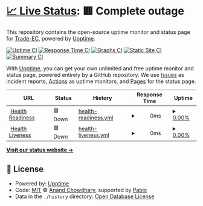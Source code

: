 # [📈 Live Status](https://demo.upptime.js.org): <!--live status--> **🟥 Complete outage**

This repository contains the open-source uptime monitor and status page for [Trade-EC](https://demo.upptime.js.org), powered by [Upptime](https://github.com/upptime/upptime).

[![Uptime CI](https://github.com/Trade-EC/ORDERS_SERVICE_UPTIME/workflows/Uptime%20CI/badge.svg)](https://github.com/Trade-EC/ORDERS_SERVICE_UPTIME/actions?query=workflow%3A%22Uptime+CI%22)
[![Response Time CI](https://github.com/Trade-EC/ORDERS_SERVICE_UPTIME/workflows/Response%20Time%20CI/badge.svg)](https://github.com/Trade-EC/ORDERS_SERVICE_UPTIME/actions?query=workflow%3A%22Response+Time+CI%22)
[![Graphs CI](https://github.com/Trade-EC/ORDERS_SERVICE_UPTIME/workflows/Graphs%20CI/badge.svg)](https://github.com/Trade-EC/ORDERS_SERVICE_UPTIME/actions?query=workflow%3A%22Graphs+CI%22)
[![Static Site CI](https://github.com/Trade-EC/ORDERS_SERVICE_UPTIME/workflows/Static%20Site%20CI/badge.svg)](https://github.com/Trade-EC/ORDERS_SERVICE_UPTIME/actions?query=workflow%3A%22Static+Site+CI%22)
[![Summary CI](https://github.com/Trade-EC/ORDERS_SERVICE_UPTIME/workflows/Summary%20CI/badge.svg)](https://github.com/Trade-EC/ORDERS_SERVICE_UPTIME/actions?query=workflow%3A%22Summary+CI%22)

With [Upptime](https://upptime.js.org), you can get your own unlimited and free uptime monitor and status page, powered entirely by a GitHub repository. We use [Issues](https://github.com/Trade-EC/ORDERS_SERVICE_UPTIME/issues) as incident reports, [Actions](https://github.com/Trade-EC/ORDERS_SERVICE_UPTIME/actions) as uptime monitors, and [Pages](https://demo.upptime.js.org) for the status page.

<!--start: status pages-->
<!-- This summary is generated by Upptime (https://github.com/upptime/upptime) -->
<!-- Do not edit this manually, your changes will be overwritten -->
<!-- prettier-ignore -->
| URL | Status | History | Response Time | Uptime |
| --- | ------ | ------- | ------------- | ------ |
| <img alt="" src="https://icons.duckduckgo.com/ip3/e7dsd3oc87.execute-api.us-east-2.amazonaws.com.ico" height="13"> [Health Readiness](https://e7dsd3oc87.execute-api.us-east-2.amazonaws.com/dev/api/v4/private/orders/readiness) | 🟥 Down | [health-readiness.yml](https://github.com/rafaelvacatrd/ORDERS_SERVICE_UPTIME/commits/HEAD/history/health-readiness.yml) | <details><summary><img alt="Response time graph" src="./graphs/health-readiness/response-time-week.png" height="20"> 0ms</summary><br><a href="https://rafaelvacatrd.github.io/ORDERS_SERVICE_UPTIME/history/health-readiness"><img alt="Response time 266" src="https://img.shields.io/endpoint?url=https%3A%2F%2Fraw.githubusercontent.com%2Frafaelvacatrd%2FORDERS_SERVICE_UPTIME%2FHEAD%2Fapi%2Fhealth-readiness%2Fresponse-time.json"></a><br><a href="https://rafaelvacatrd.github.io/ORDERS_SERVICE_UPTIME/history/health-readiness"><img alt="24-hour response time 0" src="https://img.shields.io/endpoint?url=https%3A%2F%2Fraw.githubusercontent.com%2Frafaelvacatrd%2FORDERS_SERVICE_UPTIME%2FHEAD%2Fapi%2Fhealth-readiness%2Fresponse-time-day.json"></a><br><a href="https://rafaelvacatrd.github.io/ORDERS_SERVICE_UPTIME/history/health-readiness"><img alt="7-day response time 0" src="https://img.shields.io/endpoint?url=https%3A%2F%2Fraw.githubusercontent.com%2Frafaelvacatrd%2FORDERS_SERVICE_UPTIME%2FHEAD%2Fapi%2Fhealth-readiness%2Fresponse-time-week.json"></a><br><a href="https://rafaelvacatrd.github.io/ORDERS_SERVICE_UPTIME/history/health-readiness"><img alt="30-day response time 0" src="https://img.shields.io/endpoint?url=https%3A%2F%2Fraw.githubusercontent.com%2Frafaelvacatrd%2FORDERS_SERVICE_UPTIME%2FHEAD%2Fapi%2Fhealth-readiness%2Fresponse-time-month.json"></a><br><a href="https://rafaelvacatrd.github.io/ORDERS_SERVICE_UPTIME/history/health-readiness"><img alt="1-year response time 266" src="https://img.shields.io/endpoint?url=https%3A%2F%2Fraw.githubusercontent.com%2Frafaelvacatrd%2FORDERS_SERVICE_UPTIME%2FHEAD%2Fapi%2Fhealth-readiness%2Fresponse-time-year.json"></a></details> | <details><summary><a href="https://rafaelvacatrd.github.io/ORDERS_SERVICE_UPTIME/history/health-readiness">0.00%</a></summary><a href="https://rafaelvacatrd.github.io/ORDERS_SERVICE_UPTIME/history/health-readiness"><img alt="All-time uptime 2.05%" src="https://img.shields.io/endpoint?url=https%3A%2F%2Fraw.githubusercontent.com%2Frafaelvacatrd%2FORDERS_SERVICE_UPTIME%2FHEAD%2Fapi%2Fhealth-readiness%2Fuptime.json"></a><br><a href="https://rafaelvacatrd.github.io/ORDERS_SERVICE_UPTIME/history/health-readiness"><img alt="24-hour uptime 0.00%" src="https://img.shields.io/endpoint?url=https%3A%2F%2Fraw.githubusercontent.com%2Frafaelvacatrd%2FORDERS_SERVICE_UPTIME%2FHEAD%2Fapi%2Fhealth-readiness%2Fuptime-day.json"></a><br><a href="https://rafaelvacatrd.github.io/ORDERS_SERVICE_UPTIME/history/health-readiness"><img alt="7-day uptime 0.00%" src="https://img.shields.io/endpoint?url=https%3A%2F%2Fraw.githubusercontent.com%2Frafaelvacatrd%2FORDERS_SERVICE_UPTIME%2FHEAD%2Fapi%2Fhealth-readiness%2Fuptime-week.json"></a><br><a href="https://rafaelvacatrd.github.io/ORDERS_SERVICE_UPTIME/history/health-readiness"><img alt="30-day uptime 0.00%" src="https://img.shields.io/endpoint?url=https%3A%2F%2Fraw.githubusercontent.com%2Frafaelvacatrd%2FORDERS_SERVICE_UPTIME%2FHEAD%2Fapi%2Fhealth-readiness%2Fuptime-month.json"></a><br><a href="https://rafaelvacatrd.github.io/ORDERS_SERVICE_UPTIME/history/health-readiness"><img alt="1-year uptime 2.05%" src="https://img.shields.io/endpoint?url=https%3A%2F%2Fraw.githubusercontent.com%2Frafaelvacatrd%2FORDERS_SERVICE_UPTIME%2FHEAD%2Fapi%2Fhealth-readiness%2Fuptime-year.json"></a></details>
| <img alt="" src="https://icons.duckduckgo.com/ip3/e7dsd3oc87.execute-api.us-east-2.amazonaws.com.ico" height="13"> [Health Liveness](https://e7dsd3oc87.execute-api.us-east-2.amazonaws.com/dev/api/v4/private/orders/liveness) | 🟥 Down | [health-liveness.yml](https://github.com/rafaelvacatrd/ORDERS_SERVICE_UPTIME/commits/HEAD/history/health-liveness.yml) | <details><summary><img alt="Response time graph" src="./graphs/health-liveness/response-time-week.png" height="20"> 0ms</summary><br><a href="https://rafaelvacatrd.github.io/ORDERS_SERVICE_UPTIME/history/health-liveness"><img alt="Response time 571" src="https://img.shields.io/endpoint?url=https%3A%2F%2Fraw.githubusercontent.com%2Frafaelvacatrd%2FORDERS_SERVICE_UPTIME%2FHEAD%2Fapi%2Fhealth-liveness%2Fresponse-time.json"></a><br><a href="https://rafaelvacatrd.github.io/ORDERS_SERVICE_UPTIME/history/health-liveness"><img alt="24-hour response time 0" src="https://img.shields.io/endpoint?url=https%3A%2F%2Fraw.githubusercontent.com%2Frafaelvacatrd%2FORDERS_SERVICE_UPTIME%2FHEAD%2Fapi%2Fhealth-liveness%2Fresponse-time-day.json"></a><br><a href="https://rafaelvacatrd.github.io/ORDERS_SERVICE_UPTIME/history/health-liveness"><img alt="7-day response time 0" src="https://img.shields.io/endpoint?url=https%3A%2F%2Fraw.githubusercontent.com%2Frafaelvacatrd%2FORDERS_SERVICE_UPTIME%2FHEAD%2Fapi%2Fhealth-liveness%2Fresponse-time-week.json"></a><br><a href="https://rafaelvacatrd.github.io/ORDERS_SERVICE_UPTIME/history/health-liveness"><img alt="30-day response time 0" src="https://img.shields.io/endpoint?url=https%3A%2F%2Fraw.githubusercontent.com%2Frafaelvacatrd%2FORDERS_SERVICE_UPTIME%2FHEAD%2Fapi%2Fhealth-liveness%2Fresponse-time-month.json"></a><br><a href="https://rafaelvacatrd.github.io/ORDERS_SERVICE_UPTIME/history/health-liveness"><img alt="1-year response time 571" src="https://img.shields.io/endpoint?url=https%3A%2F%2Fraw.githubusercontent.com%2Frafaelvacatrd%2FORDERS_SERVICE_UPTIME%2FHEAD%2Fapi%2Fhealth-liveness%2Fresponse-time-year.json"></a></details> | <details><summary><a href="https://rafaelvacatrd.github.io/ORDERS_SERVICE_UPTIME/history/health-liveness">0.00%</a></summary><a href="https://rafaelvacatrd.github.io/ORDERS_SERVICE_UPTIME/history/health-liveness"><img alt="All-time uptime 2.05%" src="https://img.shields.io/endpoint?url=https%3A%2F%2Fraw.githubusercontent.com%2Frafaelvacatrd%2FORDERS_SERVICE_UPTIME%2FHEAD%2Fapi%2Fhealth-liveness%2Fuptime.json"></a><br><a href="https://rafaelvacatrd.github.io/ORDERS_SERVICE_UPTIME/history/health-liveness"><img alt="24-hour uptime 0.00%" src="https://img.shields.io/endpoint?url=https%3A%2F%2Fraw.githubusercontent.com%2Frafaelvacatrd%2FORDERS_SERVICE_UPTIME%2FHEAD%2Fapi%2Fhealth-liveness%2Fuptime-day.json"></a><br><a href="https://rafaelvacatrd.github.io/ORDERS_SERVICE_UPTIME/history/health-liveness"><img alt="7-day uptime 0.00%" src="https://img.shields.io/endpoint?url=https%3A%2F%2Fraw.githubusercontent.com%2Frafaelvacatrd%2FORDERS_SERVICE_UPTIME%2FHEAD%2Fapi%2Fhealth-liveness%2Fuptime-week.json"></a><br><a href="https://rafaelvacatrd.github.io/ORDERS_SERVICE_UPTIME/history/health-liveness"><img alt="30-day uptime 0.00%" src="https://img.shields.io/endpoint?url=https%3A%2F%2Fraw.githubusercontent.com%2Frafaelvacatrd%2FORDERS_SERVICE_UPTIME%2FHEAD%2Fapi%2Fhealth-liveness%2Fuptime-month.json"></a><br><a href="https://rafaelvacatrd.github.io/ORDERS_SERVICE_UPTIME/history/health-liveness"><img alt="1-year uptime 2.05%" src="https://img.shields.io/endpoint?url=https%3A%2F%2Fraw.githubusercontent.com%2Frafaelvacatrd%2FORDERS_SERVICE_UPTIME%2FHEAD%2Fapi%2Fhealth-liveness%2Fuptime-year.json"></a></details>

<!--end: status pages-->

[**Visit our status website →**](https://demo.upptime.js.org)

## 📄 License

- Powered by: [Upptime](https://github.com/upptime/upptime)
- Code: [MIT](./LICENSE) © [Anand Chowdhary](https://anandchowdhary.com), supported by [Pabio](https://pabio.com)
- Data in the `./history` directory: [Open Database License](https://opendatacommons.org/licenses/odbl/1-0/)
